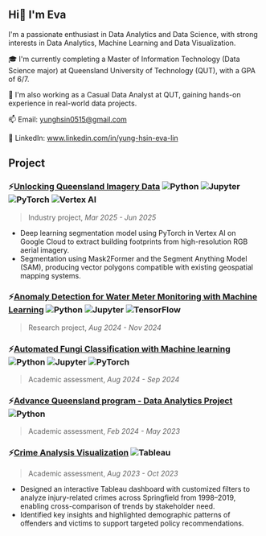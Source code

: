## Hi👋 I'm Eva


I'm a passionate enthusiast in Data Analytics and Data Science, with strong interests in Data Analytics, Machine Learning and Data Visualization.

🎓 I'm currently completing a Master of Information Technology (Data Science major) at Queensland University of Technology (QUT), with a GPA of 6/7.

💼 I'm also working as a Casual Data Analyst at QUT, gaining hands-on experience in real-world data projects.

📫 Email: yunghsin0515@gmail.com

🔗 LinkedIn: www.linkedin.com/in/yung-hsin-eva-lin

## Project

### ⚡[Unlocking Queensland Imagery Data](https://github.com/yunghsineva/Unlocking-Queensland-Imagery-Data)  ![Python](https://img.shields.io/badge/Python-CCCCCC?logo=python&logoColor=blue&style=flat) ![Jupyter](https://img.shields.io/badge/Jupyter-CCCCCC?logo=jupyter&logoColor=orange&style=flat) ![PyTorch](https://img.shields.io/badge/PyTorch-CCCCCC?logo=pytorch&logoColor=ee4c2c&style=flat) ![Vertex AI](https://img.shields.io/badge/Vertex%20AI-CCCCCC?logo=googlecloud&logoColor=4285F4&style=flat)

> Industry project, _Mar 2025 - Jun 2025_
- Deep learning segmentation model using PyTorch in Vertex AI on Google Cloud to extract building footprints from high-resolution RGB aerial imagery.
- Segmentation using Mask2Former and the Segment Anything Model (SAM), producing vector polygons compatible with existing geospatial mapping systems.

### ⚡[Anomaly Detection for Water Meter Monitoring with Machine Learning](https://github.com/yunghsineva/Anomaly-Detection-for-Water-Meter-Monitoring-with-Machine-Learning.git)  ![Python](https://img.shields.io/badge/Python-CCCCCC?logo=python&logoColor=blue&style=flat) ![Jupyter](https://img.shields.io/badge/Jupyter-CCCCCC?logo=jupyter&logoColor=orange&style=flat) ![TensorFlow](https://img.shields.io/badge/TensorFlow-CCCCCC?logo=tensorflow&logoColor=FF6F00&style=flat)

> Research project, _Aug 2024 - Nov 2024_

### ⚡[Automated Fungi Classification with Machine learning](https://github.com/yunghsineva/Automated-Fungi-Classification-with-Machine-learning.git)  ![Python](https://img.shields.io/badge/Python-CCCCCC?logo=python&logoColor=blue&style=flat) ![Jupyter](https://img.shields.io/badge/Jupyter-CCCCCC?logo=jupyter&logoColor=orange&style=flat) ![PyTorch](https://img.shields.io/badge/PyTorch-CCCCCC?logo=pytorch&logoColor=ee4c2c&style=flat)
> Academic assessment, _Aug 2024 - Sep 2024_

### ⚡[Advance Queensland program - Data Analytics Project](https://github.com/yunghsineva/Advance-Queensland-program) ![Python](https://img.shields.io/badge/Python-CCCCCC?logo=python&logoColor=blue&style=flat)

> Academic assessment, _Feb 2024 - May 2023_
  
### ⚡[Crime Analysis Visualization](https://public.tableau.com/app/profile/yung.hsin.lin/viz/CrimesinUSASpringfieldfrom1998to2019/Final#1) ![Tableau](https://img.shields.io/badge/Tableau-CCCCCC?logo=tableau&logoColor=blue&style=flat)  
> Academic assessment, _Aug 2023 - Oct 2023_
  
  - Designed an interactive Tableau dashboard with customized filters to analyze injury-related crimes across Springfield from 1998–2019, enabling cross-comparison of trends by stakeholder need.
  - Identified key insights and highlighted demographic patterns of offenders and victims to support targeted policy recommendations.





